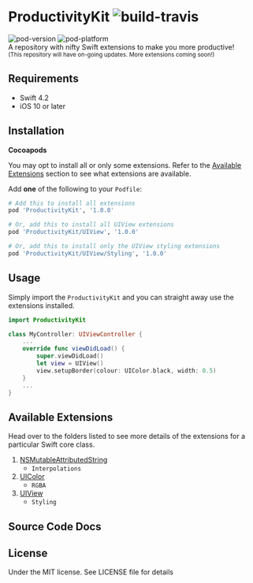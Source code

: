 # ProductivityKit ![build-travis](https://travis-ci.com/zaimramlan/ProductivityKit.svg?branch=develop)
![pod-version](https://cocoapod-badges.herokuapp.com/v/ProductivityKit/badge.png) ![pod-platform](https://cocoapod-badges.herokuapp.com/p/ProductivityKit/badge.png)  
A repository with nifty Swift extensions to make you more productive!  
<sub>(This repository will have on-going updates. More extensions coming soon!)</sub>

## Requirements
- Swift 4.2
- iOS 10 or later

## Installation
**Cocoapods**  

You may opt to install all or only some extensions. Refer to the [Available Extensions](#available-extensions) section to see what extensions are available.  

Add **one** of the following to your `Podfile`:
```ruby
# Add this to install all extensions
pod 'ProductivityKit', '1.0.0'

# Or, add this to install all UIView extensions
pod 'ProductivityKit/UIView', '1.0.0'

# Or, add this to install only the UIView styling extensions
pod 'ProductivityKit/UIView/Styling', '1.0.0'
```

## Usage
Simply import the `ProductivityKit` and you can straight away use the extensions installed.
```Swift
import ProductivityKit

class MyController: UIViewController {
    ...
    override func viewDidLoad() {
        super.viewDidLoad()
        let view = UIView()
        view.setupBorder(colour: UIColor.black, width: 0.5)
    }
    ...
}
```

## Available Extensions
Head over to the folders listed to see more details of the extensions for a particular Swift core class.

1. [NSMutableAttributedString](ProductivityKit/NSMutableAttributedString)
    - `Interpolations`
1. [UIColor](ProductivityKit/UIColor)
    - `RGBA`
1. [UIView](ProductivityKit/UIView)
    - `Styling`
    
## Source Code Docs


## License
Under the MIT license. See LICENSE file for details
